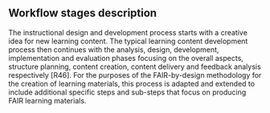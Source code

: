 ## Workflow stages description

The instructional design and development process starts with a creative idea for new learning content. The typical learning content development process then continues with the analysis, design, development, implementation and evaluation phases focusing on the overall aspects, structure planning, content creation, content delivery and feedback analysis respectively [R46]. For the purposes of the FAIR-by-design methodology for the creation of learning materials, this process is adapted and extended to include additional specific steps and sub-steps that focus on producing FAIR learning materials.
